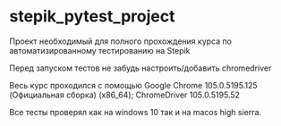 # stepik_pytest_project

Проект необходимый для полного прохождения курса по автоматизированному тестированию на Stepik

Перед запуском тестов не забудь настроить/добавить chromedriver

Весь курс проходился с помощью Google Chrome 105.0.5195.125 (Официальная сборка) (x86_64); ChromeDriver 105.0.5195.52

Все тесты проверял как на windows 10 так и на macos high sierra.
